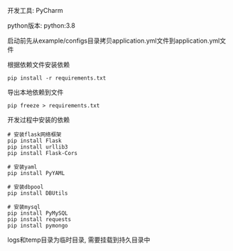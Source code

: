 开发工具: PyCharm

python版本: python:3.8

启动前先从example/configs目录拷贝application.yml文件到application.yml文件

根据依赖文件安装依赖

```
pip install -r requirements.txt
```

导出本地依赖到文件

```
pip freeze > requirements.txt
```

开发过程中安装的依赖

```
# 安装flask网络框架
pip install Flask
pip install urllib3
pip install Flask-Cors

# 安装yaml
pip install PyYAML

# 安装dbpool
pip install DBUtils

# 安装mysql
pip install PyMySQL
pip install requests
pip install pymongo
```



logs和temp目录为临时目录, 需要挂载到持久目录中

